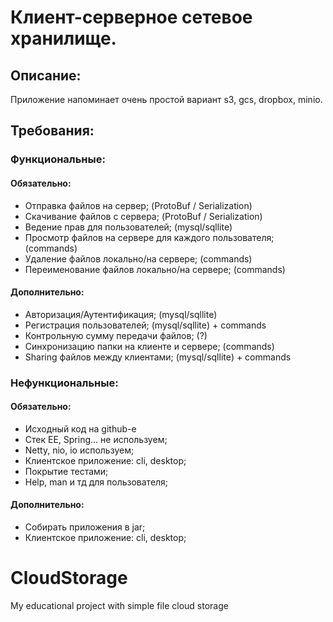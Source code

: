 # Клиент-серверное сетевое хранилище.

## Описание:

Приложение напоминает очень простой вариант s3, gcs, dropbox, minio.

## Требования:

### Функциональные:

#### Обязательно:

- Отправка файлов на сервер; (ProtoBuf / Serialization)
- Скачивание файлов с сервера; (ProtoBuf / Serialization)
- Ведение прав для пользователей; (mysql/sqllite)
- Просмотр файлов на сервере для каждого пользователя; (commands)
- Удаление файлов локально/на сервере; (commands)
- Переименование файлов локально/на сервере; (commands)

#### Дополнительно:

- Авторизация/Аутентификация; (mysql/sqllite)
- Регистрация пользователей; (mysql/sqllite) + commands
- Контрольную сумму передачи файлов; (?)
- Синхронизацию папки на клиенте и сервере; (commands)
- Sharing файлов между клиентами; (mysql/sqllite) + commands

### Нефункциональные:

#### Обязательно:

- Исходный код на github-е
- Стек EE, Spring... не используем;
- Netty, nio, io используем;
- Клиентское приложение: cli, desktop;
- Покрытие тестами;
- Help, man и тд для пользователя;

#### Дополнительно:

- Собирать приложения в jar;
- Клиентское приложение: cli, desktop;




# CloudStorage
My educational project with simple file cloud storage





